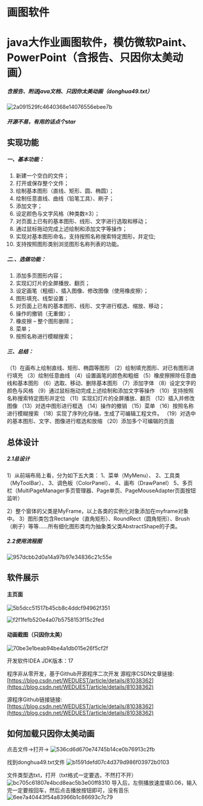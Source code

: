# 画图软件
# java大作业画图软件，模仿微软Paint、PowerPoint（含报告、只因你太美动画）
##### 含报告、附送java文档、只因你太美动画（donghua49.txt）
![2a091529fc4640368e14076556ebee7b](https://user-images.githubusercontent.com/86697514/211348749-567df441-2e32-47bc-b38f-0d235f54ae7b.png)
##### 开源不易，有用的话点个star

## 实现功能
##### 一、基本功能：
1.	新建一个空白的文件；
2.	打开或保存整个文件；
3.	绘制基本图形（直线、矩形、圆、椭圆）；
4.	绘制任意直线、曲线（铅笔工具）、刷子；
5.	添加文字；
6.	设定颜色与文字风格（种类数≥3）；
7.	对页面上已有的基本图形、线形、文字进行选取和移动；
8.	通过鼠标拖动完成上述绘制和添加文字等操作；
9.	实现对基本图形命名，支持按照名称搜索特定图形，并定位;
10.	支持按照图形类别浏览图形名称列表的功能。
##### 二.、选做功能：
1.	添加多页图形内容；
2.	实现幻灯片的全屏播放、翻页；
3.	设定画笔（粗细）、插入图像、修改图像（使用橡皮擦）；
4.	图形填充、线型设置；
5.	对页面上已有的基本图形、线形、文字进行框选、缩放、移动；
6.	操作的撤销（无重做）；
7.	橡皮擦 – 整个图形删除；
8.	菜单；
9.	按照名称进行模糊搜索；
##### 三、总结：
（1）在画布上绘制直线、矩形、椭圆等图形
（2）绘制填充图形、对已有图形进行填充
（3）绘制任意曲线
（4）设置画笔的颜色和粗细
（5）橡皮擦擦除任意曲线和基本图形
（6）选取、移动、删除基本图形
（7）添加字体
（8）设定文字的颜色与风格
（9）通过鼠标拖动完成上述绘制和添加文字等操作
（10）支持按照名称搜索特定图形并定位
（11）实现幻灯片的全屏播放、翻页
（12）插入并修改图像
（13）对选中图形进行框选
（14）操作的撤销
（15）菜单
（16）按照名称进行模糊搜索
（18）实现了序列化存储，生成了可编辑工程文件。
（19）对选中的基本图形、文字、图像进行框选和放缩
（20）添加多个可编辑的页面

## 总体设计
##### 2.1总设计
1）从前端布局上看，分为如下五大类：
1、菜单（MyMenu）、
2、工具类（MyToolBar）、
3、调色板（ColorPanel）、
4、画布（DrawPanel）
5、多页栏（MultiPageManager多页管理器、Page单页、PageMouseAdapter页面按钮监听）

2）整个窗体的父类是MyFrame，以上各类的实例化对象添加在myframe对象中。
3）图形类包含Rectangle（直角矩形）、RoundRect（圆角矩形）、Brush（刷子）等等......所有细化图形类均为抽象类父类AbstractShape的子类。

##### 2.2使用流程图
![957dcbb2d0a14a97b97e34836c21c55e](https://user-images.githubusercontent.com/86697514/211348818-656ae924-6f21-413e-b3ca-011e23614699.png)

## 软件展示
#### 主页面
![5b5dcc51517b45cb8c4ddcf94962f351](https://user-images.githubusercontent.com/86697514/211348860-d9eb7aac-e8d8-4bf3-8377-d0fc70a901a4.png)

![f2f1fefb520e4a07b5758153f15c2fed](https://user-images.githubusercontent.com/86697514/211348898-aeff50eb-3221-4e8f-89aa-df75a99d2058.png)

#### 动画截图（只因你太美）
![70be3e1beab94be4a1db015e26f5cf2f](https://user-images.githubusercontent.com/86697514/211348936-6d1868e9-af24-4d8c-b8a2-2d6b5516aedf.png)


开发软件IDEA
JDK版本：17

程序非从零开发，基于Github开源程序二次开发
源程序CSDN文章链接: [https://blog.csdn.net/WEDUEST/article/details/81038362](https://blog.csdn.net/WEDUEST/article/details/81038362)

源程序Github链接链接: [https://blog.csdn.net/WEDUEST/article/details/81038362](https://blog.csdn.net/WEDUEST/article/details/81038362)

## 如何加载只因你太美动画
点击文件->打开->
![536cd6d670e74745b14ce0b76913c2fb](https://user-images.githubusercontent.com/86697514/211349002-2064cf72-fe92-47b6-9f34-ea16e1f50a79.png)


找到donghua49.txt文件
![b1591defd07c4d379d986f03972b0103](https://user-images.githubusercontent.com/86697514/211349073-29c2efd6-f6df-4c64-91cc-7993a56317e7.png)

文件类型选txt，打开（txt格式一定要选，不然打不开）
![bc705c61807e4bcd8eac5b3e00ff8310](https://user-images.githubusercontent.com/86697514/211349099-c1cadf2e-62b9-4253-ad12-7a7f99c5ed52.png)
导入后，左侧播放速度填0.06，输入完一定要按回车，然后点击播放按钮即可，没有音乐
![6ee7a40443f54a83966b1c86693c7c79](https://user-images.githubusercontent.com/86697514/211349122-f531a4fd-fc80-408f-a6d0-7604f8fec4fa.png)

